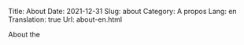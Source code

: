 Title: About
Date: 2021-12-31
Slug: about
Category: A propos
Lang: en
Translation: true
Url: about-en.html

<div id="left">
About the
</div>